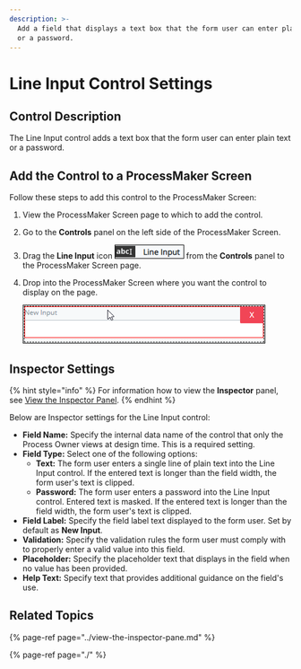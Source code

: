 ```yaml
---
description: >-
  Add a field that displays a text box that the form user can enter plain text
  or a password.
---
```


# Line Input Control Settings

## Control Description

The Line Input control adds a text box that the form user can enter plain text or a password.

## Add the Control to a ProcessMaker Screen

Follow these steps to add this control to the ProcessMaker Screen:

1. View the ProcessMaker Screen page to which to add the control.
2. Go to the **Controls** panel on the left side of the ProcessMaker Screen.
3. Drag the **Line Input** icon ![](../../../../.gitbook/assets/line-input-control-screens-builder-processes.png) from the **Controls** panel to the ProcessMaker Screen page.
4. Drop into the ProcessMaker Screen where you want the control to display on the page.  

   ![](../../../../.gitbook/assets/line-input-screens-builder-processes.png)

## Inspector Settings

{% hint style="info" %}
For information how to view the **Inspector** panel, see [View the Inspector Panel](../view-the-inspector-pane.md).
{% endhint %}

Below are Inspector settings for the Line Input control:

* **Field Name:** Specify the internal data name of the control that only the Process Owner views at design time. This is a required setting.
* **Field Type:** Select one of the following options:
  * **Text:** The form user enters a single line of plain text into the Line Input control. If the entered text is longer than the field width, the form user's text is clipped.
  * **Password:** The form user enters a password into the Line Input control. Entered text is masked. If the entered text is longer than the field width, the form user's text is clipped.
* **Field Label:** Specify the field label text displayed to the form user.  Set by default as **New Input**.
* **Validation:** Specify the validation rules the form user must comply with to properly enter a valid value into this field.
* **Placeholder:** Specify the placeholder text that displays in the field when no value has been provided.
* **Help Text:** Specify text that provides additional guidance on the field's use.

## Related Topics

{% page-ref page="../view-the-inspector-pane.md" %}

{% page-ref page="./" %}

